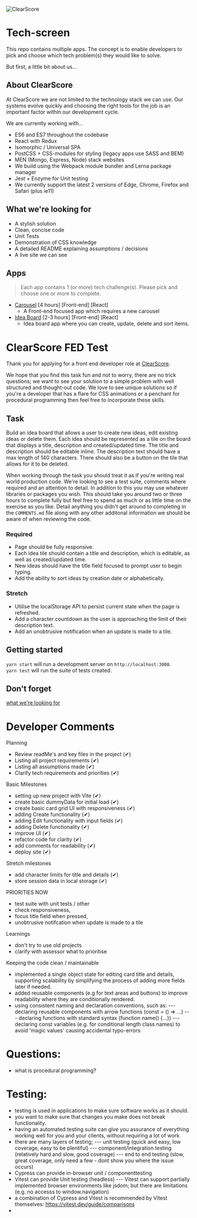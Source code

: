 ![ClearScore](https://github.com/ClearScore/tech-screen/blob/master/assets/clearscore.png)

# Tech-screen

This repo contains multiple apps. The concept is to enable developers to pick and choose which tech problem(s) they would like to solve.

But first, a little bit about us...

## About ClearScore

At ClearScore we are not limited to the technology stack we can use. Our systems evolve quickly and choosing the right tools for the job is an important factor within our development cycle.

We are currently working with...

- ES6 and ES7 throughout the codebase
- React with Redux
- Isomorphic / Universal SPA
- PostCSS + CSS-modules for styling (legacy apps use SASS and BEM)
- MEN (Mongo, Express, Node) stack websites
- We build using the Webpack module bundler and Lerna package manager
- Jest + Enzyme for Unit testing
- We currently support the latest 2 versions of Edge, Chrome, Firefox and Safari (plus ie11)

## What we're looking for

- A stylish solution
- Clean, concise code
- Unit Tests
- Demonstration of CSS knowledge
- A detailed README explaining assumptions / decisions
- A live site we can see

## Apps

> Each app contains 1 (or more) tech challenge(s). Please pick and choose one or more to complete.

- [Carousel](/carousel) \[4 hours] \[Front-end] \[React]
  - A Front-end focused app which requires a new carousel
- [Idea Board](/idea-board) \[2-3 hours] \[Front-end] \[React]
  - Idea board app where you can create, update, delete and sort items.

# ClearScore FED Test

Thank you for applying for a front end developer role at [ClearScore](https://www.clearscore.com).

We hope that you find this task fun and not to worry, there are no trick questions; we want to see your solution to a simple problem with well structured and thought-out code. We love to see unique solutions so if you're a developer that has a flare for CSS animations or a penchant for procedural programming then feel free to incorporate these skills.

## Task

Build an idea board that allows a user to create new ideas, edit existing ideas or delete them. Each idea should be represented as a tile on the board that displays a title, description and created/updated time. The title and description should be editable inline. The description text should have a max length of 140 characters. There should also be a button on the tile that allows for it to be deleted.

When working through the task you should treat it as if you're writing real world production code. We're looking to see a test suite, comments where required and an attention to detail. In addition to this you may use whatever libraries or packages you wish. This should take you around two or three hours to complete fully but feel free to spend as much or as little time on the exercise as you like. Detail anything you didn't get around to completing in the `COMMENTS.md` file along with any other additonal information we should be aware of when reviewing the code.

### Required

- Page should be fully responsive.
- Each idea tile should contain a title and description, which is editable, as well as created/updated time.
- New ideas should have the title field focused to prompt user to begin typing.
- Add the ability to sort ideas by creation date or alphabetically.

### Stretch

- Utilise the localStorage API to persist current state when the page is refreshed.
- Add a character countdown as the user is approaching the limit of their description text.
- Add an unobtrusive notification when an update is made to a tile.

## Getting started

`yarn start` will run a development server on `http://localhost:3000`.  
`yarn test` will run the suite of tests created.

## Don't forget

[what we're looking for](https://github.com/ClearScore/tech-screen#what-were-looking-for)

# Developer Comments

Planning

- Review readMe's and key files in the project (✔)
- Listing all project requirements (✔)
- Listing all assumptions made (✔)
- Clarify tech requirements and priorities (✔)

Basic Milestones

- setting up new project with Vite (✔)
- create basic dummyData for initial load (✔)
- create basic card grid UI with responsiveness (✔)
- adding Create functionality (✔)
- adding Edit functionality with input fields (✔)
- adding Delete functionality (✔)
- improve UI (✔)
- refactor code for clarity (✔)
- add comments for readability (✔)
- deploy site (✔)

Stretch milestones

- add character limits for title and details (✔)
- store session data in local storage (✔)

PRIORITIES NOW

- test suite with unit tests / other
- check responsiveness,
- focus title field when pressed,
- unobtrusive notifcation when update is made to a tile

Learnings

- don't try to use old projects
- clarify with assessor what to prioritise

Keeping the code clean / maintainable

- implemented a single object state for editing card title and details, supporting scalability by simplifying the process of adding more fields later if needed.
- added reusable components (e.g for text areas and buttons) to improve readability where they are conditionally rendered.
- using consistent naming and declaration conventions, such as:
  --- declaring reusable components with arrow functions (const = () => ...)
  --- declaring functions with standard syntax (function name() {...})
  --- declaring const variables (e.g. for conditional length class names) to avoid 'magic values' causing accidental typo-errors

# Questions:

- what is procedural programming?

# Testing:

- testing is used in applications to make sure software works as it should.
- you want to make sure that changes you make does not break functionality.
- having an automated testing suite can give you assurance of everything working well for you and your clients, without requiring a lot of work
- there are many layers of testing;
  --- unit testing (quick and easy, low coverage, easy to be plentiful)
  --- component/integration testing (relatively hard and slow, good coverage)
  --- end to end testing (slow, great coverage, only need a few - dont show you where the issue occurs)
- Cypress can provide in-browser unit / componenttesting
- Vitest can provide Unit testing (headless)
  --- Vitest can support partially implemented browser environments like jsdom; but there are limitations (e.g. no accesss to window.navigation)
- a combination of Cypress and Vitest is recommended by Vitest themselves: https://vitest.dev/guide/comparisons
-
